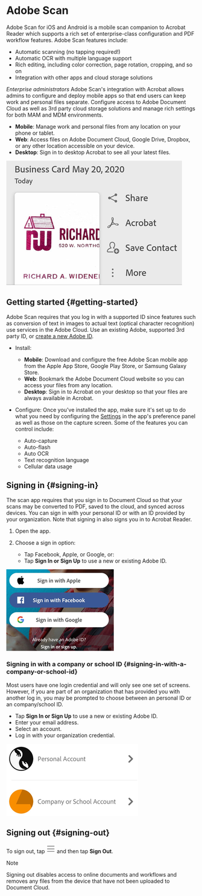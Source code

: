 

# Adobe Scan


Adobe Scan for iOS and Android is a mobile scan companion to Acrobat Reader which supports a rich set of enterprise-class configuration and PDF workflow features. Adobe Scan features include: 

* Automatic scanning (no tapping required!) 
* Automatic OCR with multiple language support
* Rich editing, including color correction, page rotation, cropping, and so on
* Integration with other apps and cloud storage solutions

*Enterprise administrators* Adobe Scan's integration with Acrobat allows admins to configure and deploy mobile apps so that end users can keep work and personal files separate. Configure access to Adobe Document Cloud as well as  3rd party cloud storage solutions and manage rich settings for both MAM and MDM environments. 

* **Mobile**: Manage work and personal files from any location on your phone or tablet. 
* **Web**: Access files on Adobe Document Cloud, Google Drive, Dropbox, or any other location accessible on your device. 
* **Desktop**: Sign in to desktop Acrobat to see all your latest files. 

![image](./images/mainscreen1.png)

## Getting started {#getting-started}

Adobe Scan requires that you log in with a supported ID  since features such as conversion of text in images to actual text (optical character recognition) use services in the Adobe Cloud. Use an existing Adobe, supported 3rd party ID, or [create a new Adobe ID](https://acrobat.adobe.com/us/en/acrobat.html). 

* Install: 

    * **Mobile**: Download and configure the free Adobe Scan mobile app from the Apple App Store, Google Play Store, or Samsung Galaxy Store.
    * **Web**: Bookmark the Adobe Document Cloud website so you can access your files from any location. 
    * **Desktop**: Sign in to Acrobat on your desktop so that your files are always available in Acrobat. 
    
    
* Configure: Once you've installed the app, make sure it's set up to do what you need by configuring the [Settings](../shared/lmode.md) in the app's preference panel as well as those on the capture screen. Some of the features you can control include: 

    * Auto-capture
    * Auto-flash
    * Auto OCR
    * Text recognition language
    * Cellular data usage


## Signing in {#signing-in}

The scan app requires that you sign in to Document Cloud so that your scans may be converted to PDF, saved to the cloud, and synced across devices. You can sign in with your personal ID or with an ID provided by your organization. Note that signing in also signs you in to Acrobat Reader.

1. Open the app. 
1. Choose a sign in option: 

    * Tap Facebook, Apple, or Google, or:
    * Tap **Sign In or Sign Up** to use a new or existing Adobe ID.
 
![image](./images/signinmain.png)

### Signing in with a company or school ID {#signing-in-with-a-company-or-school-id}

Most users have one login credential and will only see one set of screens. However, if you are part of an organization that has provided you with another log in, you may be prompted to choose between an personal ID or an company/school ID.

* Tap **Sign In or Sign Up** to use a new or existing Adobe ID.
* Enter your email address. 
* Select an account. 
* Log in with your organization credential. 

![image](./images/chooseid.png)

## Signing out {#signing-out}

To sign out, tap ![image](./images/hamburgericon.png) and then tap **Sign Out**.


   >[!NOTE]
   >
   > Signing out disables access to online documents and workflows and removes any files from the device that have not been uploaded to Document Cloud.
